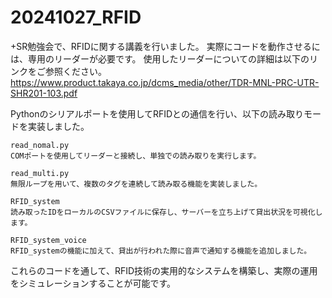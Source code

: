 # 20241027_RFID
+SR勉強会で、RFIDに関する講義を行いました。
実際にコードを動作させるには、専用のリーダーが必要です。
使用したリーダーについての詳細は以下のリンクをご参照ください。
https://www.product.takaya.co.jp/dcms_media/other/TDR-MNL-PRC-UTR-SHR201-103.pdf

Pythonのシリアルポートを使用してRFIDとの通信を行い、以下の読み取りモードを実装しました。

    read_nomal.py
    COMポートを使用してリーダーと接続し、単独での読み取りを実行します。

    read_multi.py
    無限ループを用いて、複数のタグを連続して読み取る機能を実装しました。

    RFID_system
    読み取ったIDをローカルのCSVファイルに保存し、サーバーを立ち上げて貸出状況を可視化します。

    RFID_system_voice
    RFID_systemの機能に加えて、貸出が行われた際に音声で通知する機能を追加しました。

これらのコードを通して、RFID技術の実用的なシステムを構築し、実際の運用をシミュレーションすることが可能です。
